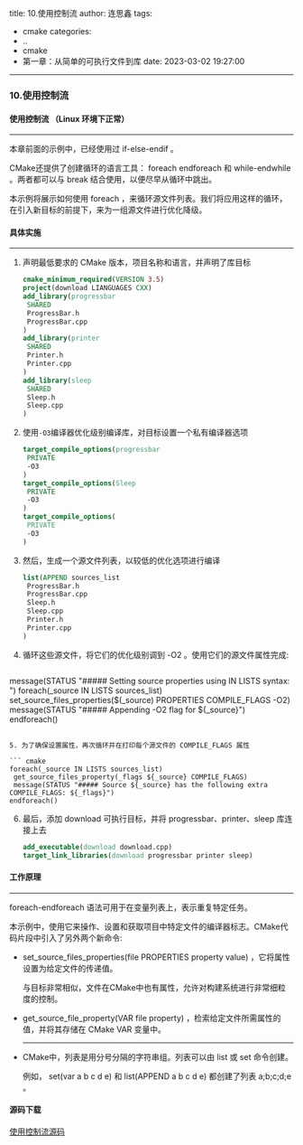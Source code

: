 title: 10.使用控制流
author: 连思鑫
tags:
  - cmake
categories:
  - ..
  - cmake
  - 第一章：从简单的可执行文件到库
date: 2023-03-02 19:27:00
---
### 10.使用控制流

#### 使用控制流 （Linux 环境下正常）

---

本章前面的示例中，已经使用过 if-else-endif 。

CMake还提供了创建循环的语言工具： foreach endforeach 和 while-endwhile 。两者都可以与 break 结合使用，以便尽早从循环中跳出。

本示例将展示如何使用 foreach ，来循环源文件列表。我们将应用这样的循环，在引入新目标的前提下，来为一组源文件进行优化降级。

#### 具体实施

----

1. 声明最低要求的 CMake 版本，项目名称和语言，并声明了库目标

   ``` cmake
   cmake_minimum_required(VERSION 3.5)
   project(download LIANGUAGES CXX)
   add_library(progressbar
   	SHARED
   	ProgressBar.h
   	ProgressBar.cpp
   )
   add_library(printer
   	SHARED
   	Printer.h
   	Printer.cpp
   )
   add_library(sleep
   	SHARED
   	Sleep.h
   	Sleep.cpp
   )
   ```

2. 使用` -O3 `编译器优化级别编译库，对目标设置一个私有编译器选项

   ``` cmake
   target_compile_options(progressbar
   	PRIVATE
   	-O3
   )
   target_compile_options(Sleep
   	PRIVATE
   	-O3
   )
   target_compile_options(
   	PRIVATE
   	-O3
   )
   ```

3. 然后，生成一个源文件列表，以较低的优化选项进行编译

   ``` cmake
   list(APPEND sources_list
   	ProgressBar.h
   	ProgressBar.cpp
   	Sleep.h
   	Sleep.cpp
   	Printer.h
   	Printer.cpp
   )
   ```

4. 循环这些源文件，将它们的优化级别调到 -O2 。使用它们的源文件属性完成:

   ``` cmake
message(STATUS "##### Setting source properties using IN LISTS syntax: ")
   foreach(_source IN LISTS sources_list)
   	set_source_files_properties($(_source) PROPERTIES COMPILE_FLAGS -O2)
   	message(STATUS "##### Appending -O2 flag for ${_source}")
   endforeach()
   ```
   
5. 为了确保设置属性，再次循环并在打印每个源文件的 COMPILE_FLAGS 属性

   ``` cmake 
   foreach(_source IN LISTS sources_list)
   	get_source_files_property(_flags ${_source} COMPILE_FLAGS)
   	message(STATUS "##### Source ${_source} has the following extra COMPILE_FLAGS: ${_flags}")
   endforeach()
   ```
   
6. 最后，添加 download 可执行目标，并将 progressbar、printer、sleep 库连接上去

   ``` cmake
   add_executable(download download.cpp)
   target_link_libraries(download progressbar printer sleep)
   ```

#### 工作原理

---

foreach-endforeach 语法可用于在变量列表上，表示重复特定任务。

本示例中，使用它来操作、设置和获取项目中特定文件的编译器标志。CMake代码片段中引入了另外两个新命令:

- set_source_files_properties(file PROPERTIES property value) ，它将属性设置为给定文件的传递值。

  与目标非常相似，文件在CMake中也有属性，允许对构建系统进行非常细粒度的控制。

- get_source_file_property(VAR file property) ，检索给定文件所需属性的值，并将其存储在 CMake VAR 变量中。

  ----

- CMake中，列表是用分号分隔的字符串组。列表可以由 list 或 set 命令创建。

  例如， set(var a b c d e) 和 list(APPEND a b c d e) 都创建了列表 a;b;c;d;e 。
  
  
  
#### 源码下载

[使用控制流源码](/download/cmake/1.10.zip)
